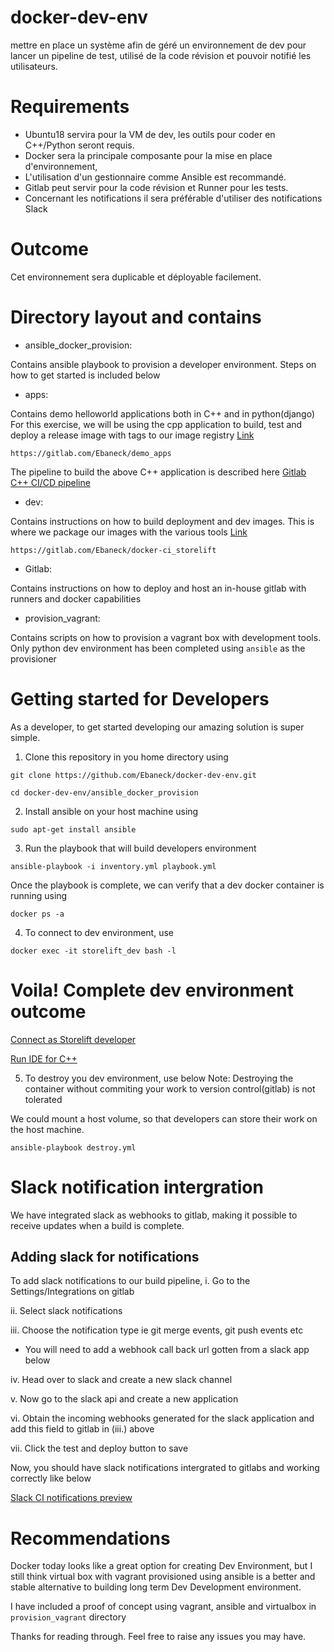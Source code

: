 # docker-dev-env
mettre en place un système afin de géré un environnement de dev pour lancer un pipeline de test, utilisé de la code révision et pouvoir notifié les utilisateurs.

# Requirements
- Ubuntu18 servira pour la VM de dev, les outils pour coder en C++/Python seront requis.
- Docker sera la principale composante pour la mise en place d'environnement,
- L'utilisation d'un gestionnaire comme Ansible est recommandé.
- Gitlab peut servir pour la code révision et Runner pour les tests.
- Concernant les notifications il sera préférable d'utiliser des notifications Slack

# Outcome
Cet environnement sera duplicable et déployable facilement.

# Directory layout and contains

- ansible_docker_provision:

Contains ansible playbook to provision a developer environment. Steps on how to get started is included below

- apps:

Contains demo helloworld applications both in C++ and in python(django)
For this exercise, we will be using the cpp application to build, test and deploy a release image with tags to our image registry [Link](https://gitlab.com/Ebaneck/demo_apps)

```
https://gitlab.com/Ebaneck/demo_apps 

```
The pipeline to build the above C++ application is described here 
[Gitlab C++ CI/CD pipeline](https://raw.githubusercontent.com/Ebaneck/docker-dev-env/master/img/pipeline.png)

- dev:

Contains instructions on how to build deployment and dev images. This is where we package our images with the various tools [Link](https://gitlab.com/Ebaneck/docker-ci_storelift)


```
https://gitlab.com/Ebaneck/docker-ci_storelift 
```

- Gitlab:

Contains instructions on how to deploy and host an in-house gitlab with runners and docker capabilities

- provision_vagrant:

Contains scripts on how to provision a vagrant box with development tools. Only python dev environment has been completed using `ansible` as the provisioner

# Getting started for Developers

As a developer, to get started developing our amazing solution is super simple.

1. Clone this repository in you home directory using

```
git clone https://github.com/Ebaneck/docker-dev-env.git

cd docker-dev-env/ansible_docker_provision
```

2. Install ansible on your host machine using

```
sudo apt-get install ansible
```

3. Run the playbook that will build developers environment

```
ansible-playbook -i inventory.yml playbook.yml
```
Once the playbook is complete, we can verify that a dev docker container is running using

```
docker ps -a
```

4. To connect to dev environment, use

```
docker exec -it storelift_dev bash -l
```

# Voila! Complete dev environment  outcome

[Connect as Storelift developer](https://raw.githubusercontent.com/Ebaneck/docker-dev-env/master/img/connect_docker.png)

[Run IDE for C++](https://raw.githubusercontent.com/Ebaneck/docker-dev-env/master/img/qtcreator.png)


5. To destroy you dev environment, use below
Note: Destroying the container without commiting your work to version control(gitlab) is not tolerated

We could mount a host volume, so that developers can store their work on the host machine.

```
ansible-playbook destroy.yml
```

# Slack notification intergration

We have integrated slack as webhooks to gitlab, making it possible to receive updates when a build is complete.

## Adding slack for notifications

To add slack notifications to our build pipeline,
i. Go to the Settings/Integrations on gitlab

ii. Select slack notifications

iii. Choose the notification type ie git merge events, git push events etc
- You will need to add  a webhook call back url gotten from a slack app below

iv. Head over to slack and create a new slack channel

v.  Now go to the slack api and create a new application

vi. Obtain the incoming webhooks generated for the slack application and add this field to gitlab in (iii.) above

vii. Click the test and deploy button to save

Now, you should have slack notifications intergrated to gitlabs and working correctly like below

[Slack CI notifications preview](https://raw.githubusercontent.com/Ebaneck/docker-dev-env/master/img/slack%20notif.png)

# Recommendations

Docker today looks like a great option for creating Dev Environment, but I still think virtual box with vagrant provisioned using ansible is a better and stable alternative to building long term Dev Development environment.

I have included a proof of concept using vagrant, ansible and virtualbox in `provision_vagrant` directory

Thanks for reading through. Feel free to raise any issues you may have. 
